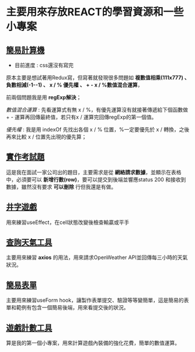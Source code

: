 # 主要用來存放REACT的學習資源和一些小專案

## [簡易計算機](./simple-calculator/)
* 目前進度 : css還沒有寫完

原本主要是想試著用Redux寫，但寫著就發現很多問題如 **複數值相乘(111x777) 、 負數相減(-1--1) 、 x / % 優先權 、 + - x / %數值混合運算**，

前兩個問題我是用 **regExp解決**；

_數值混合運算_ : 先看運算式有無 x / %，有優先運算沒有就接著傳遞給下個函數做 + - 運算再回傳最終值，若只有x / 運算完回傳regExp的第一個值。

_優先權_ : 我是用 indexOf 先找出各個 x / % 位置，%一定要優先於 x / 轉換，之後再來比較 x / 位置先出現的優先算；

## [實作考試題](./employee-test/)
這是我在面試一家公司出的題目，主要需求是從 **網絡請求數據**，並顯示在表格中，必須要可以 **新增行數(row)**，要可以提交到後端並響應status 200 和接收到數據，雖然沒有要求 **可以刪除** 行但我還是有做。

## [井字遊戲](./tic_tac_toe/)
用來練習useEffect，在cell狀態改變後檢查輸贏或平手

## [查詢天氣工具](./simple-weatherapp/) 
主要用來練習 **axios** 的用法，用來請求OpenWeather API並回傳每三小時的天氣狀況。

## [簡易表單](./useform-example/)
主要用來練習useForm hook，讓製作表單提交、驗證等等變簡單，這是簡易的表單和範例有包含一個簡易後端，用來看提交後的狀況。

## [遊戲計數工具](./maplestory-starcount/)
算是我的第一個小專案，用來計算遊戲內裝備的強化花費，簡單的數值運算。